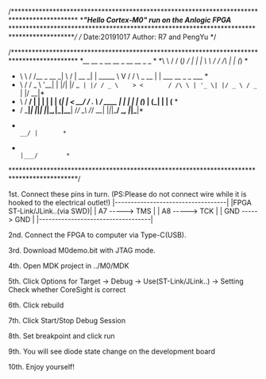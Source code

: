 /*******************************************************************************************
**************************"Hello Cortex-M0" run on the Anlogic FPGA*************************
*******************************************************************************************/
/*
Date:20191017
Author: R7 and PengYu
*/

/*******************************************************************************************
*__      __       _ __  __       _          __   __                   _             _      *
*\ \    / /      (_)  \/  |     | |         \ \ / /       /\         | |           (_)     *
* \ \  / /__ _ __ _| \  / | __ _| | _____    \ V /       /  \   _ __ | | ___   __ _ _  ___ *
*  \ \/ / _ \ '__| | |\/| |/ _` | |/ / _ \    > <       / /\ \ | '_ \| |/ _ \ / _` | |/ __|*
*   \  /  __/ |  | | |  | | (_| |   <  __/   / . \     / ____ \| | | | | (_) | (_| | | (__ *
*    \/ \___|_|  |_|_|  |_|\__,_|_|\_\___|  /_/ \_\   /_/    \_\_| |_|_|\___/ \__, |_|\___|*
*                                                                              __/ |       *
*                                                                             |___/        *
*******************************************************************************************/

1st. Connect these pins in turn.
     (PS:Please do not connect wire while it is hooked to the electrical outlet!)
            |-----------------------------------|
            |FPGA       ST-Link/JLink..(via SWD)|
            | A7  ----->      TMS               |
            | A8  ----->      TCK               |
            | GND ----->      GND               |
            |-----------------------------------|
     
2nd. Connect the FPGA to computer via Type-C(USB).
     
3rd. Download M0demo.bit with JTAG mode.

4th. Open MDK project in ../M0/MDK

5th. Click Options for 
     Target -> Debug -> Use(ST-Link/JLink..) -> Setting
     Check whether CoreSight is correct

6th. Click rebuild

7th. Click Start/Stop Debug Session

8th. Set breakpoint and click run
     
9th. You will see diode state change on the development board

10th. Enjoy yourself!